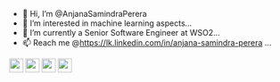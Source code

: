 - 👋 Hi, I’m @AnjanaSamindraPerera
- 👀 I’m interested in machine learning aspects...
- 🌱 I’m currently a Senior Software Engineer at WSO2...
- 📫 Reach me @https://lk.linkedin.com/in/anjana-samindra-perera ...

<p><a href="https://twitter.com/anjanasamindra"><img src="https://img.shields.io/badge/twitter-%231DA1F2.svg?&style=for-the-badge&logo=twitter&logoColor=white" height=25></a> <a href="https://lk.linkedin.com/in/anjana-samindra-perera"><img src="https://img.shields.io/badge/linkedin-%230077B5.svg?&style=for-the-badge&logo=linkedin&logoColor=white" height=25></a> <a href="https://www.instagram.com/anjana_samindra"><img src="https://img.shields.io/badge/instagram-%23E4405F.svg?&style=for-the-badge&logo=instagram&logoColor=white" height=25></a> <a href="https://anjanasamindraperera.medium.com/"><img src="https://img.shields.io/badge/medium-%2312100E.svg?&style=for-the-badge&logo=medium&logoColor=white" height=25></a> </p>

<!---
AnjanaSamindraPerera/AnjanaSamindraPerera is a ✨ special ✨ repository because its `README.md` (this file) appears on your GitHub profile.
You can click the Preview link to take a look at your changes.
--->
